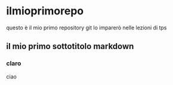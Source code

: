 # ilmioprimorepo
questo è il mio primo repository git lo imparerò nelle lezioni di tps
## il mio primo sottotitolo markdown
### claro
ciao
